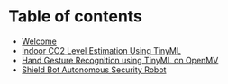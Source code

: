 # Table of contents

* [Welcome](README.md)
* [Indoor CO2 Level Estimation Using TinyML](indoor-co2-level-estimation-using-tinyml.md)
* [Hand Gesture Recognition using TinyML on OpenMV](hand-gesture-recgnition-using-tinyml-on-openmv.md)
* [Shield Bot Autonomous Security Robot](shieldbot.md)
